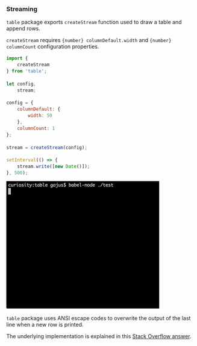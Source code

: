 ### Streaming

`table` package exports `createStream` function used to draw a table and append rows.

`createStream` requires `{number} columnDefault.width` and `{number} columnCount` configuration properties.

```js
import {
    createStream
} from 'table';

let config,
    stream;

config = {
    columnDefault: {
        width: 50
    },
    columnCount: 1
};

stream = createStream(config);

setInterval(() => {
    stream.write([new Date()]);
}, 500);
```

![Streaming current date.](./.README/streaming.gif)

`table` package uses ANSI escape codes to overwrite the output of the last line when a new row is printed.

The underlying implementation is explained in this [Stack Overflow answer](http://stackoverflow.com/a/32938658/368691). 